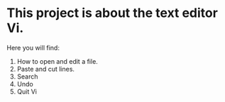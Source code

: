 # This project is about the text editor Vi.
Here you will find:
1. How to open and edit a file.
2. Paste and cut lines.
3. Search
4. Undo
5. Quit Vi 
